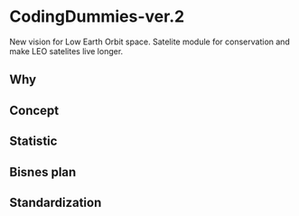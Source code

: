 # CodingDummies-ver.2
New vision for Low Earth Orbit space. Satelite module for conservation and make LEO satelites live longer. 
## Why
## Concept
## Statistic
## Bisnes plan
## Standardization
